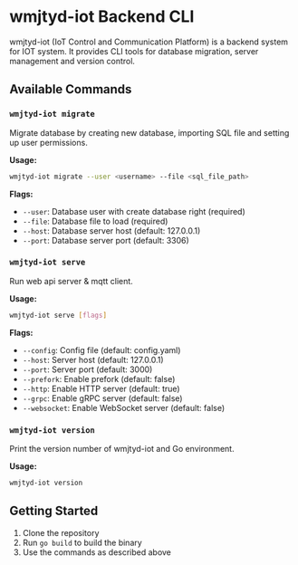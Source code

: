 # wmjtyd-iot Backend CLI

wmjtyd-iot (IoT Control and Communication Platform) is a backend system for IOT system. It provides CLI tools for database migration, server management and version control.

## Available Commands

### `wmjtyd-iot migrate`
Migrate database by creating new database, importing SQL file and setting up user permissions.

**Usage:**
```bash
wmjtyd-iot migrate --user <username> --file <sql_file_path>
```

**Flags:**
- `--user`: Database user with create database right (required)
- `--file`: Database file to load (required)
- `--host`: Database server host (default: 127.0.0.1)
- `--port`: Database server port (default: 3306)

### `wmjtyd-iot serve`
Run web api server & mqtt client.

**Usage:**
```bash
wmjtyd-iot serve [flags]
```

**Flags:**
- `--config`: Config file (default: config.yaml)
- `--host`: Server host (default: 127.0.0.1)
- `--port`: Server port (default: 3000)
- `--prefork`: Enable prefork (default: false)
- `--http`: Enable HTTP server (default: true)
- `--grpc`: Enable gRPC server (default: false)
- `--websocket`: Enable WebSocket server (default: false)

### `wmjtyd-iot version`
Print the version number of wmjtyd-iot and Go environment.

**Usage:**
```bash
wmjtyd-iot version
```

## Getting Started

1. Clone the repository
2. Run `go build` to build the binary
3. Use the commands as described above